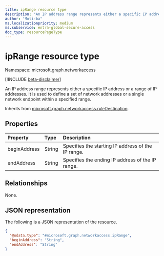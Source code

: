 ```yaml
---
title: ipRange resource type
description: "An IP address range represents either a specific IP address or a range of IP addresses. It is used to define a set of network addresses or a single network endpoint within a specified range."
author: "Moti-ba"
ms.localizationpriority: medium
ms.subservice: entra-global-secure-access
doc_type: resourcePageType
---
```


# ipRange resource type

Namespace: microsoft.graph.networkaccess

[!INCLUDE [beta-disclaimer](../../includes/beta-disclaimer.md)]

An IP address range represents either a specific IP address or a range of IP addresses. It is used to define a set of network addresses or a single network endpoint within a specified range.

Inherits from [microsoft.graph.networkaccess.ruleDestination](../resources/networkaccess-ruledestination.md).

## Properties
|Property|Type|Description|
|:---|:---|:---|
|beginAddress|String|Specifies the starting IP address of the IP range.|
|endAddress|String|Specifies the ending IP address of the IP range.|

## Relationships
None.

## JSON representation
The following is a JSON representation of the resource.
<!-- {
  "blockType": "resource",
  "@odata.type": "microsoft.graph.networkaccess.ipRange"
}
-->
``` json
{
  "@odata.type": "#microsoft.graph.networkaccess.ipRange",
  "beginAddress": "String",
  "endAddress": "String"
}
```

